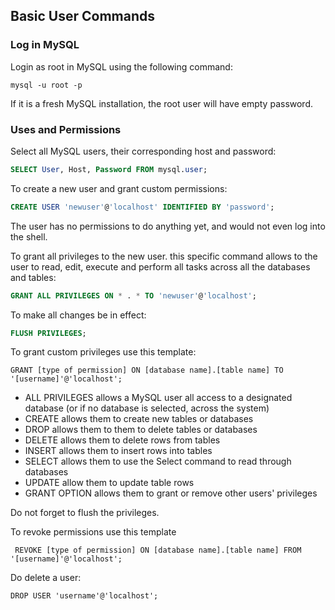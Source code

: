 ## Basic User Commands

### Log in MySQL
Login as root in MySQL using the following command:
```
mysql -u root -p
```
If it is a fresh MySQL installation, the root user will have empty password.

### Uses and Permissions
Select all MySQL users, their corresponding host and password:
```sql
SELECT User, Host, Password FROM mysql.user;
```
To create a new user and grant custom permissions:
```sql
CREATE USER 'newuser'@'localhost' IDENTIFIED BY 'password';
```
The user has no permissions to do anything yet, and would not even log into the shell.

To grant all privileges to the new user. this specific command allows to the user to read, edit, execute 
and perform all tasks across all the databases and tables:
```sql
GRANT ALL PRIVILEGES ON * . * TO 'newuser'@'localhost';
```
To make all changes be in effect:
```sql
FLUSH PRIVILEGES;
```
To grant custom privileges use this template:
```
GRANT [type of permission] ON [database name].[table name] TO '[username]'@'localhost';
```
- ALL PRIVILEGES allows a MySQL user all access to a designated database (or if no database is selected, across the system)
- CREATE allows them to create new tables or databases
- DROP allows them to them to delete tables or databases
- DELETE allows them to delete rows from tables
- INSERT allows them to insert rows into tables
- SELECT allows them to use the Select command to read through databases
- UPDATE allow them to update table rows
- GRANT OPTION allows them to grant or remove other users' privileges

Do not forget to flush the privileges.

To revoke permissions use this template
```
 REVOKE [type of permission] ON [database name].[table name] FROM '[username]'@'localhost';
```
Do delete a user:
```
DROP USER 'username'@'localhost';
```

